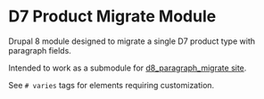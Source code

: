 # D7 Product Migrate Module

Drupal 8 module designed to migrate a single D7 product type with paragraph fields.

Intended to work as a submodule for [d8_paragraph_migrate site](https://gitlab.com/ars-nova-public/d8_paragraph_migrate).

See `# varies` tags for elements requiring customization.

